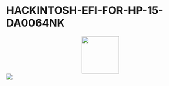 # HACKINTOSH-EFI-FOR-HP-15-DA0064NK
<div id="header" align="center">
  <img src="https://github.com/versionbeta10/HACKINTOSH-EFI-FOR-HP-15-DA0064NK-/assets/53920740/eebfe9e4-123e-4141-ab83-e3fcd16c3290" width="100"/>
</div>

<div id="badges">
  <img src="https://img.shields.io/badge/EFI-v1.0-blue">
</div>

